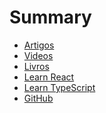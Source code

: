 # Summary

- <a href="#pending-items-2223889218" target="_blank">Artigos</a>
- <a href="#pending-items-2225625926" target="_blank">Videos</a>
- <a href="#pending-items-2225473450" target="_blank">Livros</a>
- <a href="#pending-items-2214355542" target="_blank">Learn React</a>
- <a href="#pending-items-2227811895" target="_blank">Learn TypeScript</a>
- <a href="#pending-items-2225625962" target="_blank">GitHub</a>
